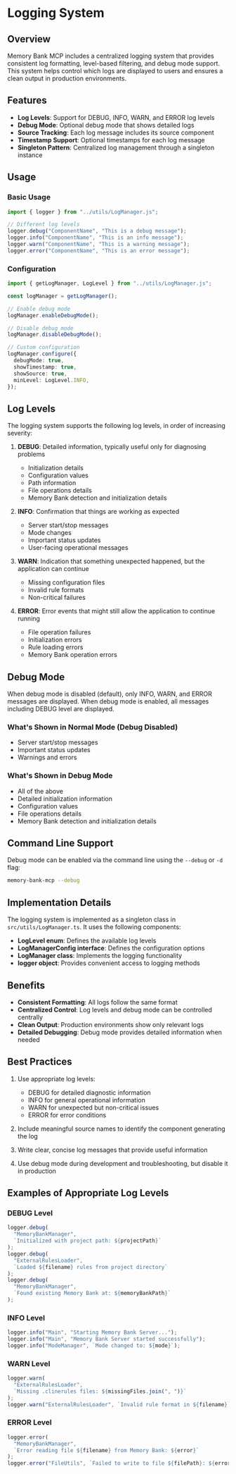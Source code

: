 # Logging System

## Overview

Memory Bank MCP includes a centralized logging system that provides consistent log formatting, level-based filtering, and debug mode support. This system helps control which logs are displayed to users and ensures a clean output in production environments.

## Features

- **Log Levels**: Support for DEBUG, INFO, WARN, and ERROR log levels
- **Debug Mode**: Optional debug mode that shows detailed logs
- **Source Tracking**: Each log message includes its source component
- **Timestamp Support**: Optional timestamps for each log message
- **Singleton Pattern**: Centralized log management through a singleton instance

## Usage

### Basic Usage

```typescript
import { logger } from "../utils/LogManager.js";

// Different log levels
logger.debug("ComponentName", "This is a debug message");
logger.info("ComponentName", "This is an info message");
logger.warn("ComponentName", "This is a warning message");
logger.error("ComponentName", "This is an error message");
```

### Configuration

```typescript
import { getLogManager, LogLevel } from "../utils/LogManager.js";

const logManager = getLogManager();

// Enable debug mode
logManager.enableDebugMode();

// Disable debug mode
logManager.disableDebugMode();

// Custom configuration
logManager.configure({
  debugMode: true,
  showTimestamp: true,
  showSource: true,
  minLevel: LogLevel.INFO,
});
```

## Log Levels

The logging system supports the following log levels, in order of increasing severity:

1. **DEBUG**: Detailed information, typically useful only for diagnosing problems

   - Initialization details
   - Configuration values
   - Path information
   - File operations details
   - Memory Bank detection and initialization details

2. **INFO**: Confirmation that things are working as expected

   - Server start/stop messages
   - Mode changes
   - Important status updates
   - User-facing operational messages

3. **WARN**: Indication that something unexpected happened, but the application can continue

   - Missing configuration files
   - Invalid rule formats
   - Non-critical failures

4. **ERROR**: Error events that might still allow the application to continue running
   - File operation failures
   - Initialization errors
   - Rule loading errors
   - Memory Bank operation errors

## Debug Mode

When debug mode is disabled (default), only INFO, WARN, and ERROR messages are displayed. When debug mode is enabled, all messages including DEBUG level are displayed.

### What's Shown in Normal Mode (Debug Disabled)

- Server start/stop messages
- Important status updates
- Warnings and errors

### What's Shown in Debug Mode

- All of the above
- Detailed initialization information
- Configuration values
- File operations details
- Memory Bank detection and initialization details

## Command Line Support

Debug mode can be enabled via the command line using the `--debug` or `-d` flag:

```bash
memory-bank-mcp --debug
```

## Implementation Details

The logging system is implemented as a singleton class in `src/utils/LogManager.ts`. It uses the following components:

- **LogLevel enum**: Defines the available log levels
- **LogManagerConfig interface**: Defines the configuration options
- **LogManager class**: Implements the logging functionality
- **logger object**: Provides convenient access to logging methods

## Benefits

- **Consistent Formatting**: All logs follow the same format
- **Centralized Control**: Log levels and debug mode can be controlled centrally
- **Clean Output**: Production environments show only relevant logs
- **Detailed Debugging**: Debug mode provides detailed information when needed

## Best Practices

1. Use appropriate log levels:

   - DEBUG for detailed diagnostic information
   - INFO for general operational information
   - WARN for unexpected but non-critical issues
   - ERROR for error conditions

2. Include meaningful source names to identify the component generating the log

3. Write clear, concise log messages that provide useful information

4. Use debug mode during development and troubleshooting, but disable it in production

## Examples of Appropriate Log Levels

### DEBUG Level

```typescript
logger.debug(
  "MemoryBankManager",
  `Initialized with project path: ${projectPath}`
);
logger.debug(
  "ExternalRulesLoader",
  `Loaded ${filename} rules from project directory`
);
logger.debug(
  "MemoryBankManager",
  `Found existing Memory Bank at: ${memoryBankPath}`
);
```

### INFO Level

```typescript
logger.info("Main", "Starting Memory Bank Server...");
logger.info("Main", "Memory Bank Server started successfully");
logger.info("ModeManager", `Mode changed to: ${mode}`);
```

### WARN Level

```typescript
logger.warn(
  "ExternalRulesLoader",
  `Missing .clinerules files: ${missingFiles.join(", ")}`
);
logger.warn("ExternalRulesLoader", `Invalid rule format in ${filename}`);
```

### ERROR Level

```typescript
logger.error(
  "MemoryBankManager",
  `Error reading file ${filename} from Memory Bank: ${error}`
);
logger.error("FileUtils", `Failed to write to file ${filePath}: ${error}`);
```
